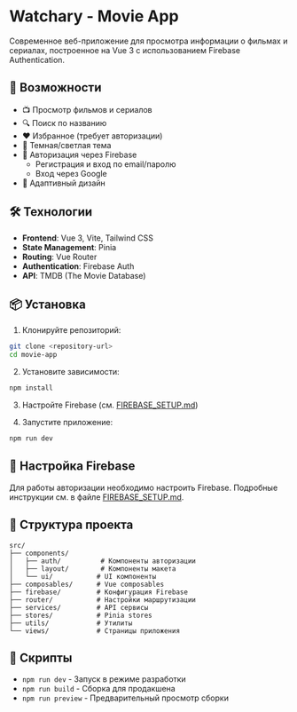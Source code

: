 # Watchary - Movie App

Современное веб-приложение для просмотра информации о фильмах и сериалах, построенное на Vue 3 с использованием Firebase Authentication.

## 🚀 Возможности

- 📺 Просмотр фильмов и сериалов
- 🔍 Поиск по названию
- ❤️ Избранное (требует авторизации)
- 🌙 Темная/светлая тема
- 🔐 Авторизация через Firebase
  - Регистрация и вход по email/паролю
  - Вход через Google
- 📱 Адаптивный дизайн

## 🛠️ Технологии

- **Frontend**: Vue 3, Vite, Tailwind CSS
- **State Management**: Pinia
- **Routing**: Vue Router
- **Authentication**: Firebase Auth
- **API**: TMDB (The Movie Database)

## 📦 Установка

1. Клонируйте репозиторий:
```bash
git clone <repository-url>
cd movie-app
```

2. Установите зависимости:
```bash
npm install
```

3. Настройте Firebase (см. [FIREBASE_SETUP.md](./FIREBASE_SETUP.md))

4. Запустите приложение:
```bash
npm run dev
```

## 🔐 Настройка Firebase

Для работы авторизации необходимо настроить Firebase. Подробные инструкции см. в файле [FIREBASE_SETUP.md](./FIREBASE_SETUP.md).

## 📁 Структура проекта

```
src/
├── components/
│   ├── auth/          # Компоненты авторизации
│   ├── layout/        # Компоненты макета
│   └── ui/           # UI компоненты
├── composables/      # Vue composables
├── firebase/         # Конфигурация Firebase
├── router/           # Настройки маршрутизации
├── services/         # API сервисы
├── stores/           # Pinia stores
├── utils/            # Утилиты
└── views/            # Страницы приложения
```

## 🚀 Скрипты

- `npm run dev` - Запуск в режиме разработки
- `npm run build` - Сборка для продакшена
- `npm run preview` - Предварительный просмотр сборки
